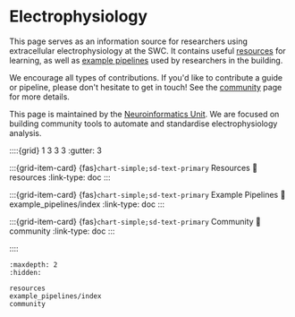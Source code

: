 # Electrophysiology

This page serves as an information source for researchers using
extracellular electrophysiology at the SWC. It contains
useful [resources](resources.md) for learning, as well as
[example pipelines](example_pipelines/index)
used by researchers in the building.

We encourage all types of contributions. If you'd like to contribute a
guide or pipeline, please don't hesitate to get in touch! See the
[community](community.md)
page for more details.

This page is maintained by the [Neuroinformatics Unit](https://neuroinformatics.dev).
We are focused on building community tools to automate
and standardise electrophysiology analysis.


::::{grid} 1 3 3 3 
:gutter: 3

:::{grid-item-card} {fas}`chart-simple;sd-text-primary` Resources
:link: resources
:link-type: doc
:::

:::{grid-item-card} {fas}`chart-simple;sd-text-primary` Example Pipelines
:link: example_pipelines/index
:link-type: doc
:::

:::{grid-item-card} {fas}`chart-simple;sd-text-primary` Community
:link: community
:link-type: doc
:::

::::

```{toctree}
:maxdepth: 2
:hidden:

resources
example_pipelines/index
community
```
